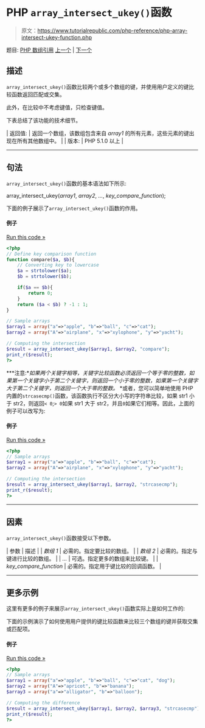 # PHP `array_intersect_ukey()`函数

> 原文：<https://www.tutorialrepublic.com/php-reference/php-array-intersect-ukey-function.php>

题目: [PHP 数组引用](php-array-functions.php) [上一个](php-array-intersect-uassoc-function.php) | [下一个](php-array-key-exists-function.php)

## 描述

`array_intersect_ukey()`函数比较两个或多个数组的键，并使用用户定义的键比较函数返回匹配或交集。

此外，在比较中不考虑键值，只检查键值。

下表总结了该功能的技术细节。

| 返回值: | 返回一个数组，该数组包含来自 *array1* 的所有元素，这些元素的键出现在所有其他数组中。 |
| 版本: | PHP 5.1.0 以上 |

* * *

## 句法

`array_intersect_ukey()`函数的基本语法如下所示:

array_intersect_ukey(*array1*, *array2*, *...*, *key_compare_function*);

下面的例子展示了`array_intersect_ukey()`函数的作用。

#### 例子

[Run this code »](../codelab.php?topic=php&file=intersection-of-two-arrays-using-a-key-comparison-function "Run this code to view the output")

```php
<?php
// Define key comparison function
function compare($a, $b){
    // Converting key to lowercase
    $a = strtolower($a);
    $b = strtolower($b);

    if($a == $b){
        return 0;
    }
    return ($a < $b) ? -1 : 1;
}

// Sample arrays
$array1 = array("a"=>"apple", "b"=>"ball", "c"=>"cat");
$array2 = array("A"=>"airplane", "x"=>"xylophone", "y"=>"yacht");

// Computing the intersection
$result = array_intersect_ukey($array1, $array2, "compare");
print_r($result);
?>
```

 ***注意:**如果两个关键字相等，关键字比较函数必须返回一个等于零的整数，如果第一个关键字小于第二个关键字，则返回一个小于零的整数，如果第一个关键字大于第二个关键字，则返回一个大于零的整数。*  *或者，您可以简单地使用 PHP 内置的`strcasecmp()`函数，该函数执行不区分大小写的字符串比较，如果 str1 小于 str2，则返回`< 0`;`> 0`如果 str1 大于 str2，并且`0`如果它们相等。因此，上面的例子可以改写为:

#### 例子

[Run this code »](../codelab.php?topic=php&file=intersection-of-arrays-using-built-in-function-for-key-comparison "Run this code to view the output")

```php
<?php
// Sample arrays
$array1 = array("a"=>"apple", "b"=>"ball", "c"=>"cat");
$array2 = array("A"=>"airplane", "x"=>"xylophone", "y"=>"yacht");

// Computing the intersection
$result = array_intersect_ukey($array1, $array2, "strcasecmp");
print_r($result);
?>
```

* * *

## 因素

`array_intersect_ukey()`函数接受以下参数。

| 参数 | 描述 |
| *数组 1* | 必需的。指定要比较的数组。 |
| *数组 2* | 必需的。指定与键进行比较的数组。 |
| *...* | 可选。指定更多的数组来比较键。 |
| *key_compare_function* | 必需的。指定用于键比较的回调函数。 |

* * *

## 更多示例

这里有更多的例子来展示`array_intersect_ukey()`函数实际上是如何工作的:

下面的示例演示了如何使用用户提供的键比较函数来比较三个数组的键并获取交集或匹配项。

#### 例子

[Run this code »](../codelab.php?topic=php&file=intersection-of-three-arrays-using-a-key-comparison-function "Run this code to view the output")

```php
<?php
// Sample arrays
$array1 = array("a"=>"apple", "b"=>"ball", "c"=>"cat", "dog");
$array2 = array("A"=>"apricot", "b"=>"banana");
$array3 = array("a"=>"alligator", "b"=>"balloon");

// Computing the difference
$result = array_intersect_ukey($array1, $array2, $array3, "strcasecmp");
print_r($result);
?>
```

